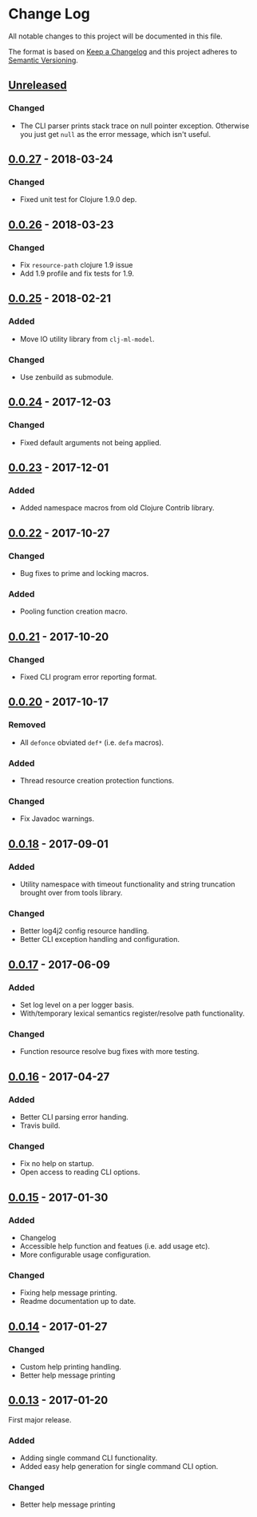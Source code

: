 # Change Log
All notable changes to this project will be documented in this file.

The format is based on [Keep a Changelog](http://keepachangelog.com/)
and this project adheres to [Semantic Versioning](http://semver.org/).


## [Unreleased]


### Changed
- The CLI parser prints stack trace on null pointer exception.  Otherwise you
  just get `null` as the error message, which isn't useful.


## [0.0.27] - 2018-03-24
### Changed
- Fixed unit test for Clojure 1.9.0 dep.


## [0.0.26] - 2018-03-23
### Changed
- Fix `resource-path` clojure 1.9 issue
- Add 1.9 profile and fix tests for 1.9.


## [0.0.25] - 2018-02-21
### Added
- Move IO utility library from `clj-ml-model`.

### Changed
- Use zenbuild as submodule.


## [0.0.24] - 2017-12-03
### Changed
- Fixed default arguments not being applied.


## [0.0.23] - 2017-12-01
### Added
- Added namespace macros from old Clojure Contrib library.


## [0.0.22] - 2017-10-27
### Changed
- Bug fixes to prime and locking macros.

### Added
- Pooling function creation macro.


## [0.0.21] - 2017-10-20
### Changed
- Fixed CLI program error reporting format.


## [0.0.20] - 2017-10-17
### Removed
- All `defonce` obviated `def*` (i.e. `defa` macros).

### Added
- Thread resource creation protection functions.

### Changed
- Fix Javadoc warnings.


## [0.0.18] - 2017-09-01
### Added
- Utility namespace with timeout functionality and string truncation brought
  over from tools library.

### Changed
- Better log4j2 config resource handling.
- Better CLI exception handling and configuration.


## [0.0.17] - 2017-06-09
### Added
- Set log level on a per logger basis.
- With/temporary lexical semantics register/resolve path functionality.

### Changed
- Function resource resolve bug fixes with more testing.


## [0.0.16] - 2017-04-27
### Added
- Better CLI parsing error handing.
- Travis build.

### Changed
- Fix no help on startup.
- Open access to reading CLI options.


## [0.0.15] - 2017-01-30
### Added
- Changelog
- Accessible help function and featues (i.e. add usage etc).
- More configurable usage configuration.

### Changed
- Fixing help message printing.
- Readme documentation up to date.


## [0.0.14] - 2017-01-27
### Changed
- Custom help printing handling.
- Better help message printing


## [0.0.13] - 2017-01-20
First major release.

### Added
- Adding single command CLI functionality.
- Added easy help generation for single command CLI option.

### Changed
- Better help message printing


[Unreleased]: https://github.com/plandes/clj-actioncli/compare/v0.0.27...HEAD
[0.0.27]: https://github.com/plandes/clj-actioncli/compare/v0.0.26...v0.0.27
[0.0.26]: https://github.com/plandes/clj-actioncli/compare/v0.0.25...v0.0.26
[0.0.25]: https://github.com/plandes/clj-actioncli/compare/v0.0.24...v0.0.25
[0.0.24]: https://github.com/plandes/clj-actioncli/compare/v0.0.23...v0.0.24
[0.0.23]: https://github.com/plandes/clj-actioncli/compare/v0.0.22...v0.0.23
[0.0.22]: https://github.com/plandes/clj-actioncli/compare/v0.0.21...v0.0.22
[0.0.21]: https://github.com/plandes/clj-actioncli/compare/v0.0.20...v0.0.21
[0.0.20]: https://github.com/plandes/clj-actioncli/compare/v0.0.18...v0.0.20
[0.0.18]: https://github.com/plandes/clj-actioncli/compare/v0.0.17...v0.0.18
[0.0.17]: https://github.com/plandes/clj-actioncli/compare/v0.0.16...v0.0.17
[0.0.16]: https://github.com/plandes/clj-actioncli/compare/v0.0.15...v0.0.16
[0.0.15]: https://github.com/plandes/clj-actioncli/compare/v0.0.14...v0.0.15
[0.0.14]: https://github.com/plandes/clj-actioncli/compare/v0.0.13...v0.0.14
[0.0.13]: https://github.com/plandes/clj-actioncli/compare/v0.0.12...v0.0.13
